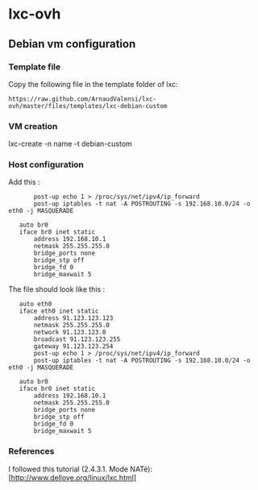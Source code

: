 lxc-ovh
=======

Debian vm configuration
-----------------------

### Template file

Copy the following file in the template folder of lxc:
```
https://raw.github.com/ArnaudValensi/lxc-ovh/master/files/templates/lxc-debian-custom
```

### VM creation
   lxc-create -n name -t debian-custom

### Host configuration

Add this :
```
       post-up echo 1 > /proc/sys/net/ipv4/ip_forward
       post-up iptables -t nat -A POSTROUTING -s 192.168.10.0/24 -o eth0 -j MASQUERADE

   auto br0
   iface br0 inet static
       address 192.168.10.1
       netmask 255.255.255.0
       bridge_ports none
       bridge_stp off
       bridge_fd 0
       bridge_maxwait 5
```

The file should look like this :
```
   auto eth0
   iface eth0 inet static
       address 91.123.123.123
       netmask 255.255.255.0
       network 91.123.123.0
       broadcast 91.123.123.255
       gateway 91.123.123.254
       post-up echo 1 > /proc/sys/net/ipv4/ip_forward
       post-up iptables -t nat -A POSTROUTING -s 192.168.10.0/24 -o eth0 -j MASQUERADE

   auto br0
   iface br0 inet static
       address 192.168.10.1
       netmask 255.255.255.0
       bridge_ports none
       bridge_stp off
       bridge_fd 0
       bridge_maxwait 5
```

### References

I followed this tutorial (2.4.3.1. Mode NATé):
[http://www.delloye.org/linux/lxc.html]
